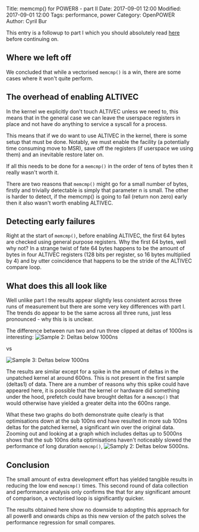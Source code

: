 Title: memcmp() for POWER8 - part II
Date: 2017-09-01 12:00
Modified: 2017-09-01 12:00
Tags: performance, power
Category: OpenPOWER
Author: Cyril Bur

This entry is a followup to part I which you should absolutely read
[here]({filename}2017-08-07-power8_memcmp.md) before continuing
on.

## Where we left off ##
We concluded that while a vectorised `memcmp()` is a win, there are
some cases where it won't quite perform.

## The overhead of enabling ALTIVEC ##
In the kernel we explicitly don't touch ALTIVEC unless we need to,
this means that in the general case we can leave the userspace
registers in place and not have do anything to service a syscall for a
process.

This means that if we do want to use ALTIVEC in the kernel, there is
some setup that must be done. Notably, we must enable the facility (a
potentially time consuming move to MSR), save off the registers (if
userspace we using them) and an inevitable restore later on.

If all this needs to be done for a `memcmp()` in the order of tens of
bytes then it really wasn't worth it.

There are two reasons that `memcmp()` might go for a small number of
bytes, firstly and trivially detectable is simply that parameter n is
small. The other is harder to detect, if the memcmp() is going to fail
(return non zero) early then it also wasn't worth enabling ALTIVEC.

## Detecting early failures ##
Right at the start of `memcmp()`, before enabling ALTIVEC, the first
64 bytes are checked using general purpose registers. Why the first 64
bytes, well why not? In a strange twist of fate 64 bytes happens to be
the amount of bytes in four ALTIVEC registers (128 bits per register,
so 16 bytes multiplied by 4) and by utter coincidence that happens to
be the stride of the ALTIVEC compare loop.

## What does this all look like ##
Well unlike part I the results appear slightly less consistent across
three runs of measurement but there are some very key differences with
part I. The trends do appear to be the same across all three runs,
just less pronounced - why this is is unclear.

The difference between run two and run three clipped at deltas of
1000ns is interesting:
![Sample 2: Deltas below 1000ns][1]

vs

![Sample 3: Deltas below 1000ns][2]

The results are similar except for a spike in the amount of deltas in
the unpatched kernel at around 600ns. This is not present in the first
sample (deltas1) of data. There are a number of reasons why this spike
could have appeared here, it is possible that the kernel or hardware
did something under the hood, prefetch could have brought deltas for a
`memcmp()` that would otherwise have yielded a greater delta into the
600ns range.

What these two graphs do both demonstrate quite clearly is that
optimisations down at the sub 100ns end have resulted in more sub
100ns deltas for the patched kernel, a significant win over the
original data. Zooming out and looking at a graph which includes
deltas up to 5000ns shows that the sub 100ns delta optimisations
haven't noticeably slowed the performance of long duration `memcmp()`,
![Samply 2: Deltas below 5000ns][3].

## Conclusion ##
The small amount of extra development effort has yielded tangible
results in reducing the low end `memcmp()` times. This second round of
data collection and performance analysis only confirms the that for
any significant amount of comparison, a vectorised loop is
significantly quicker.

The results obtained here show no downside to adopting this approach
for all power8 and onwards chips as this new version of the patch
solves the performance regression for small compares.

[1]: /images/power8_memcmp/v2deltas2-1000.png "Sample 2: Deltas below 1000ns"
[2]: /images/power8_memcmp/v2deltas3-1000.png "Sample 3: Deltas below 1000ns"
[3]: /images/power8_memcmp/v2deltas2-5000.png "Sample 2: Deltas below 5000ns"
